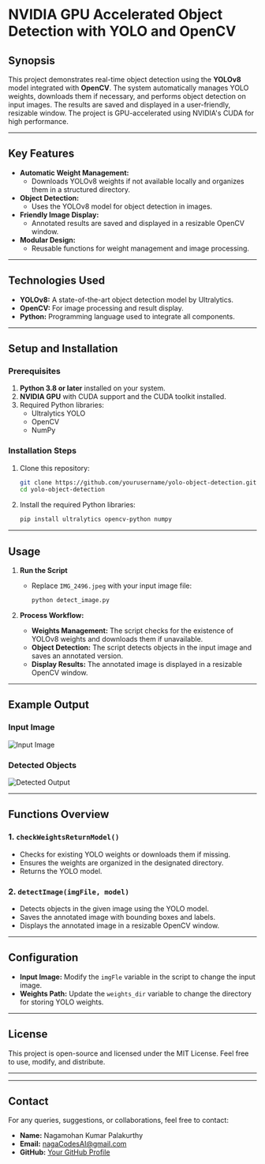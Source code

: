 
# **NVIDIA GPU Accelerated Object Detection with YOLO and OpenCV**

## **Synopsis**
This project demonstrates real-time object detection using the **YOLOv8** model integrated with **OpenCV**. The system automatically manages YOLO weights, downloads them if necessary, and performs object detection on input images. The results are saved and displayed in a user-friendly, resizable window. The project is GPU-accelerated using NVIDIA's CUDA for high performance.

---

## **Key Features**
- **Automatic Weight Management:**
  - Downloads YOLOv8 weights if not available locally and organizes them in a structured directory.
- **Object Detection:**
  - Uses the YOLOv8 model for object detection in images.
- **Friendly Image Display:**
  - Annotated results are saved and displayed in a resizable OpenCV window.
- **Modular Design:**
  - Reusable functions for weight management and image processing.

---

## **Technologies Used**
- **YOLOv8:** A state-of-the-art object detection model by Ultralytics.
- **OpenCV:** For image processing and result display.
- **Python:** Programming language used to integrate all components.

---

## **Setup and Installation**
### **Prerequisites**
1. **Python 3.8 or later** installed on your system.
2. **NVIDIA GPU** with CUDA support and the CUDA toolkit installed.
3. Required Python libraries:
   - Ultralytics YOLO
   - OpenCV
   - NumPy

### **Installation Steps**
1. Clone this repository:
   ```bash
   git clone https://github.com/yourusername/yolo-object-detection.git
   cd yolo-object-detection
   ```

2. Install the required Python libraries:
   ```bash
   pip install ultralytics opencv-python numpy
   ```

---

## **Usage**
1. **Run the Script**
   - Replace `IMG_2496.jpeg` with your input image file:
     ```bash
     python detect_image.py
     ```

2. **Process Workflow:**
   - **Weights Management:** The script checks for the existence of YOLOv8 weights and downloads them if unavailable.
   - **Object Detection:** The script detects objects in the input image and saves an annotated version.
   - **Display Results:** The annotated image is displayed in a resizable OpenCV window.

---

## **Example Output**
### **Input Image**
![Input Image](example_input.jpg)

### **Detected Objects**
![Detected Output](example_output.jpg)

---

## **Functions Overview**
### **1. `checkWeightsReturnModel()`**
- Checks for existing YOLO weights or downloads them if missing.
- Ensures the weights are organized in the designated directory.
- Returns the YOLO model.

### **2. `detectImage(imgFile, model)`**
- Detects objects in the given image using the YOLO model.
- Saves the annotated image with bounding boxes and labels.
- Displays the annotated image in a resizable OpenCV window.

---

## **Configuration**
- **Input Image:** Modify the `imgFle` variable in the script to change the input image.
- **Weights Path:** Update the `weights_dir` variable to change the directory for storing YOLO weights.

---

## **License**
This project is open-source and licensed under the MIT License. Feel free to use, modify, and distribute.

---


---

## **Contact**
For any queries, suggestions, or collaborations, feel free to contact:
- **Name:** Nagamohan Kumar Palakurthy
- **Email:** nagaCodesAI@gmail.com
- **GitHub:** [Your GitHub Profile](https://github.com/nagacodesai)
